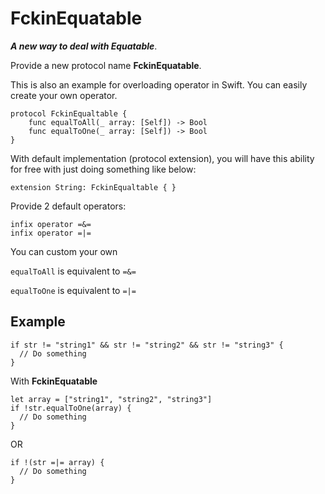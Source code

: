 # FckinEquatable
***A new way to deal with Equatable***.

Provide a new protocol name **FckinEquatable**. 

This is also an example for overloading operator in Swift. You can easily create your own operator.

````
protocol FckinEqualtable {
    func equalToAll(_ array: [Self]) -> Bool
    func equalToOne(_ array: [Self]) -> Bool
}
````
With default implementation (protocol extension), you will have this ability for free with just doing something like below:
````
extension String: FckinEqualtable { }
````
Provide 2 default operators:
````
infix operator =&=
infix operator =|=
````
You can custom your own

`equalToAll` is equivalent to `=&=`

`equalToOne` is equivalent to `=|=`

## Example ##

````
if str != "string1" && str != "string2" && str != "string3" {
  // Do something
}
````
With **FckinEquatable**
````
let array = ["string1", "string2", "string3"]
if !str.equalToOne(array) {
  // Do something
}
````
OR 
```
if !(str =|= array) {
  // Do something
}
```
